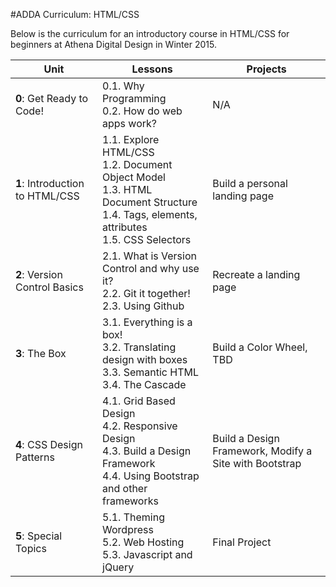 #ADDA Curriculum: HTML/CSS

Below is the curriculum for an introductory course in HTML/CSS for beginners at Athena Digital Design in Winter 2015.


| Unit          | Lessons     | Projects |
| ------------- |-------------|----------|
| **0**: Get Ready to Code!  | 0.1. Why Programming <br>0.2. How do web apps work? | N/A |
| **1**: Introduction to HTML/CSS  | 1.1. Explore HTML/CSS <br>1.2. Document Object Model <br> 1.3. HTML Document Structure <br> 1.4. Tags, elements, attributes <br> 1.5. CSS Selectors | Build a personal landing page |
| **2**: Version Control Basics  | 2.1. What is Version Control and why use it? <br>2.2. Git it together! <br> 2.3. Using Github | Recreate a landing page|
| **3**: The Box  | 3.1. Everything is a box! <br>3.2. Translating design with boxes <br> 3.3. Semantic HTML <br> 3.4. The Cascade | Build a Color Wheel, TBD |
| **4**: CSS Design Patterns  | 4.1. Grid Based Design <br>4.2. Responsive Design <br> 4.3. Build a Design Framework <br> 4.4. Using Bootstrap and other frameworks | Build a Design Framework, Modify a Site with Bootstrap |
| **5**: Special Topics  | 5.1. Theming Wordpress <br>5.2. Web Hosting <br> 5.3. Javascript and jQuery | Final Project |

 
